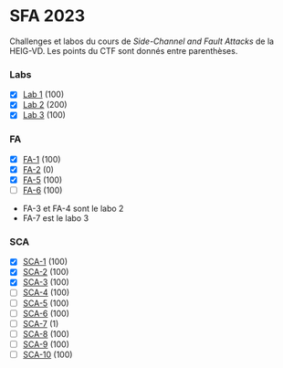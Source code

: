 # SFA 2023
Challenges et labos du cours de _Side-Channel and Fault Attacks_ de la HEIG-VD. Les points du CTF sont donnés entre parenthèses.

### Labs

- [x] [Lab 1](./Lab-1/README.md) (100)
- [x] [Lab 2](./Lab-2/README.md) (200)
- [x] [Lab 3](./Lab-3/README.md) (100)

### FA

- [x] [FA-1](./FA-1/README.md) (100)
- [x] [FA-2](./FA-2/README.md) (0)
- [x] [FA-5](./FA-5/README.md) (100)
- [ ] [FA-6](./FA-6/README.md) (100)
- FA-3 et FA-4 sont le labo 2
- FA-7 est le labo 3

### SCA

- [x] [SCA-1](./SCA-1/README.md) (100)
- [x] [SCA-2](./SCA-2/README.md) (100)
- [x] [SCA-3](./SCA-3/README.md) (100)
- [ ] [SCA-4](./SCA-4/README.md) (100)
- [ ] [SCA-5](./SCA-5/README.md) (100)
- [ ] [SCA-6](./SCA-6/README.md) (100)
- [ ] [SCA-7](./SCA-7/README.md) (1)
- [ ] [SCA-8](./SCA-8/README.md) (100)
- [ ] [SCA-9](./SCA-9/README.md) (100)
- [ ] [SCA-10](./SCA-10/README.md) (100)